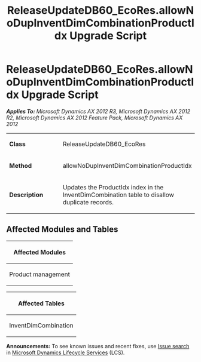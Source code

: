 ﻿---
title: ReleaseUpdateDB60_EcoRes.allowNoDupInventDimCombinationProductIdx Upgrade Script
TOCTitle: ReleaseUpdateDB60_EcoRes.allowNoDupInventDimCombinationProductIdx Upgrade Script
ms:assetid: a53e2d69-9609-bfc0-44dc-f271ca869561
ms:mtpsurl: https://msdn.microsoft.com/en-us/library/JJ736827(v=AX.60)
ms:contentKeyID: 49710258
ms.date: 05/18/2015
mtps_version: v=AX.60
---

# ReleaseUpdateDB60\_EcoRes.allowNoDupInventDimCombinationProductIdx Upgrade Script 


_**Applies To:** Microsoft Dynamics AX 2012 R3, Microsoft Dynamics AX 2012 R2, Microsoft Dynamics AX 2012 Feature Pack, Microsoft Dynamics AX 2012_

<table>
<colgroup>
<col style="width: 50%" />
<col style="width: 50%" />
</colgroup>
<tbody>
<tr class="odd">
<td><p><strong>Class</strong></p></td>
<td><p>ReleaseUpdateDB60_EcoRes</p></td>
</tr>
<tr class="even">
<td><p><strong>Method</strong></p></td>
<td><p>allowNoDupInventDimCombinationProductIdx</p></td>
</tr>
<tr class="odd">
<td><p><strong>Description</strong></p></td>
<td><p>Updates the ProductIdx index in the InventDimCombination table to disallow duplicate records.</p></td>
</tr>
</tbody>
</table>


## Affected Modules and Tables

<table>
<colgroup>
<col style="width: 100%" />
</colgroup>
<thead>
<tr class="header">
<th><p>Affected Modules</p></th>
</tr>
</thead>
<tbody>
<tr class="odd">
<td><p>Product management</p></td>
</tr>
</tbody>
</table>


<table>
<colgroup>
<col style="width: 100%" />
</colgroup>
<thead>
<tr class="header">
<th><p>Affected Tables</p></th>
</tr>
</thead>
<tbody>
<tr class="odd">
<td><p>InventDimCombination</p></td>
</tr>
</tbody>
</table>

  
**Announcements:** To see known issues and recent fixes, use [Issue search](http://go.microsoft.com/fwlink/?linkid=389258) in [Microsoft Dynamics Lifecycle Services](http://go.microsoft.com/fwlink/?linkid=306505) (LCS).

